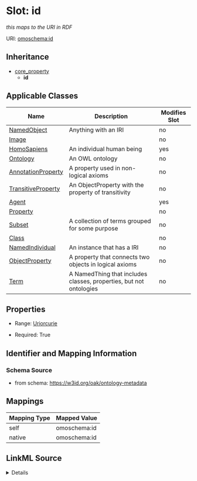 

# Slot: id


_this maps to the URI in RDF_





URI: [omoschema:id](https://w3id.org/oak/ontology-metadata/id)




## Inheritance

* [core_property](core_property.md)
    * **id**






## Applicable Classes

| Name | Description | Modifies Slot |
| --- | --- | --- |
| [NamedObject](NamedObject.md) | Anything with an IRI |  no  |
| [Image](Image.md) |  |  no  |
| [HomoSapiens](HomoSapiens.md) | An individual human being |  yes  |
| [Ontology](Ontology.md) | An OWL ontology |  no  |
| [AnnotationProperty](AnnotationProperty.md) | A property used in non-logical axioms |  no  |
| [TransitiveProperty](TransitiveProperty.md) | An ObjectProperty with the property of transitivity |  no  |
| [Agent](Agent.md) |  |  yes  |
| [Property](Property.md) |  |  no  |
| [Subset](Subset.md) | A collection of terms grouped for some purpose |  no  |
| [Class](Class.md) |  |  no  |
| [NamedIndividual](NamedIndividual.md) | An instance that has a IRI |  no  |
| [ObjectProperty](ObjectProperty.md) | A property that connects two objects in logical axioms |  no  |
| [Term](Term.md) | A NamedThing that includes classes, properties, but not ontologies |  no  |







## Properties

* Range: [Uriorcurie](Uriorcurie.md)

* Required: True





## Identifier and Mapping Information







### Schema Source


* from schema: https://w3id.org/oak/ontology-metadata




## Mappings

| Mapping Type | Mapped Value |
| ---  | ---  |
| self | omoschema:id |
| native | omoschema:id |




## LinkML Source

<details>
```yaml
name: id
description: this maps to the URI in RDF
from_schema: https://w3id.org/oak/ontology-metadata
rank: 1000
is_a: core_property
identifier: true
alias: id
domain_of:
- NamedObject
range: uriorcurie
required: true

```
</details>